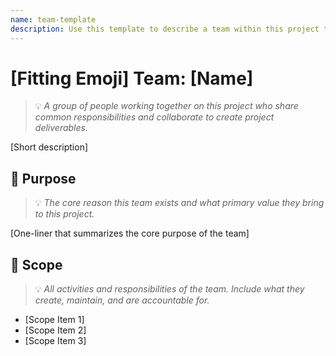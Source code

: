 ```yaml
---
name: team-template
description: Use this template to describe a team within this project that can carry out certain activities as creators of this project. So, these aren't the users of this project, but the people actively working on it.
---
```

# [Fitting Emoji] Team: [Name]
> 💡 *A group of people working together on this project who share common responsibilities and collaborate to create project deliverables.*

[Short description]

## 🎯 Purpose
> 💡 *The core reason this team exists and what primary value they bring to this project.*

[One-liner that summarizes the core purpose of the team]

## 📏 Scope
> 💡 *All activities and responsibilities of the team. Include what they create, maintain, and are accountable for.*

- [Scope Item 1]
- [Scope Item 2]
- [Scope Item 3]
